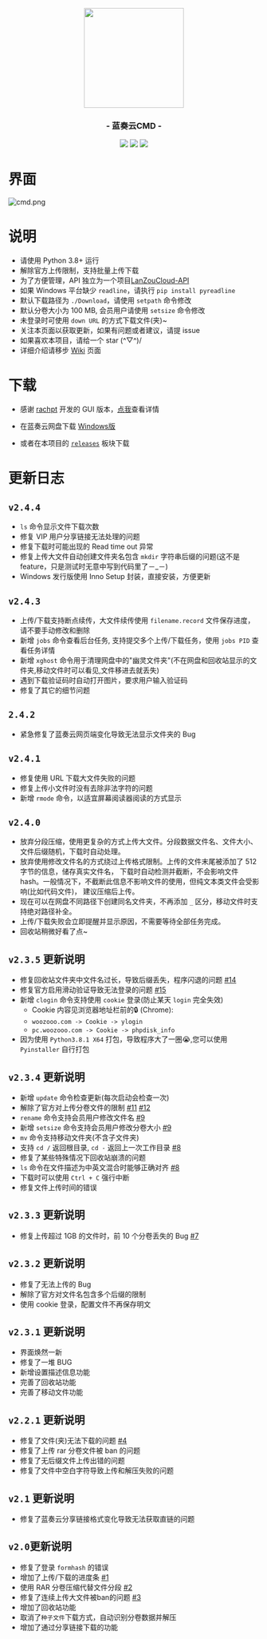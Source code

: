 <p align="center">
<img src="https://pc.woozooo.com/img/logo2.gif" width="200">
</p>

<h3 align="center">- 蓝奏云CMD -</h3>

<p align="center">
<img src="https://img.shields.io/github/v/release/zaxtyson/LanZouCloud-CMD.svg?logo=iCloud">
<img src="https://img.shields.io/badge/support-Windows-blue?logo=Windows">
<img src="https://img.shields.io/badge/support-Linux-yellow?logo=Linux">
</p>

# 界面

![cmd.png](https://upload.cc/i1/2020/04/03/TGkgNI.png)

# 说明
- 请使用 Python 3.8+ 运行
- 解除官方上传限制，支持批量上传下载
- 为了方便管理，API 独立为一个项目[LanZouCloud-API](https://github.com/zaxtyson/LanZouCloud-API)
- 如果 Windows 平台缺少 `readline`，请执行 `pip install pyreadline`
- 默认下载路径为 `./Download`，请使用 `setpath` 命令修改
- 默认分卷大小为 100 MB, 会员用户请使用 `setsize` 命令修改
- 未登录时可使用 `down URL` 的方式下载文件(夹)~
- 关注本页面以获取更新，如果有问题或者建议，请提 issue
- 如果喜欢本项目，请给一个 star (^▽^)/
- 详细介绍请移步 [Wiki](https://github.com/zaxtyson/LanZouCloud-CMD/wiki) 页面

# 下载
- 感谢 [rachpt](https://github.com/rachpt/lanzou-gui) 开发的 GUI 版本，[点我](https://github.com/rachpt/lanzou-gui/wiki)查看详情

- 在蓝奏云网盘下载 [Windows版](https://www.lanzous.com/b0f14h1od) 

- 或者在本项目的 [`releases`](https://github.com/zaxtyson/LanZouCloud-CMD/releases) 板块下载

# 更新日志

## `v2.4.4`
- `ls` 命令显示文件下载次数
- 修复 VIP 用户分享链接无法处理的问题
- 修复下载时可能出现的 Read time out 异常
- 修复上传大文件自动创建文件夹名包含 `mkdir` 字符串后缀的问题(这不是feature，只是测试时无意中写到代码里了－_－)
- Windows 发行版使用 Inno Setup 封装，直接安装，方便更新

## `v2.4.3`
- 上传/下载支持断点续传，大文件续传使用 `filename.record` 文件保存进度，请不要手动修改和删除
- 新增 `jobs` 命令查看后台任务, 支持提交多个上传/下载任务，使用 `jobs PID` 查看任务详情
- 新增 `xghost` 命令用于清理网盘中的"幽灵文件夹"(不在网盘和回收站显示的文件夹,移动文件时可以看见,文件移进去就丢失)
- 遇到下载验证码时自动打开图片，要求用户输入验证码
- 修复了其它的细节问题

## `2.4.2`
- 紧急修复了蓝奏云网页端变化导致无法显示文件夹的 Bug

## `v2.4.1`
- 修复使用 URL 下载大文件失败的问题
- 修复上传小文件时没有去除非法字符的问题
- 新增 `rmode` 命令，以适宜屏幕阅读器阅读的方式显示

## `v2.4.0`
- 放弃分段压缩，使用更复杂的方式上传大文件。分段数据文件名、文件大小、文件后缀随机，下载时自动处理。
- 放弃使用修改文件名的方式绕过上传格式限制。上传的文件末尾被添加了 512 字节的信息，储存真实文件名，
下载时自动检测并截断，不会影响文件 hash。一般情况下，不截断此信息不影响文件的使用，但纯文本类文件会受影响(比如代码文件)，
建议压缩后上传。
- 现在可以在网盘不同路径下创建同名文件夹，不再添加 `_` 区分，移动文件时支持绝对路径补全。
- 上传/下载失败会立即提醒并显示原因，不需要等待全部任务完成。
- 回收站稍微好看了点~

## `v2.3.5` 更新说明
- 修复回收站文件夹中文件名过长，导致后缀丢失，程序闪退的问题 [#14](https://github.com/zaxtyson/LanZouCloud-CMD/issues/14)
- 修复官方启用滑动验证导致无法登录的问题 [#15](https://github.com/zaxtyson/LanZouCloud-CMD/issues/15)
- 新增 `clogin` 命令支持使用 `cookie` 登录(防止某天 `login` 完全失效)
    - Cookie 内容见浏览器地址栏前的🔒 (Chrome):
    - `woozooo.com -> Cookie -> ylogin`
    - `pc.woozooo.com -> Cookie -> phpdisk_info`
- 因为使用 `Python3.8.1 X64` 打包，导致程序大了一圈😭,您可以使用 `Pyinstaller` 自行打包

## `v2.3.4` 更新说明
- 新增 `update` 命令检查更新(每次启动会检查一次)
- 解除了官方对上传分卷文件的限制 [#11](https://github.com/zaxtyson/LanZouCloud-CMD/issues/11) [#12](https://github.com/zaxtyson/LanZouCloud-CMD/issues/12)
- `rename` 命令支持会员用户修改文件名 [#9](https://github.com/zaxtyson/LanZouCloud-CMD/issues/9)
- 新增 `setsize` 命令支持会员用户修改分卷大小 [#9](https://github.com/zaxtyson/LanZouCloud-CMD/issues/9)
- `mv` 命令支持移动文件夹(不含子文件夹)
- 支持 `cd /` 返回根目录, `cd -` 返回上一次工作目录 [#8](https://github.com/zaxtyson/LanZouCloud-CMD/issues/8)
- 修复了某些特殊情况下回收站崩溃的问题
- `ls` 命令在文件描述为中英文混合时能够正确对齐 [#8](https://github.com/zaxtyson/LanZouCloud-CMD/issues/8)
- 下载时可以使用 `Ctrl + C` 强行中断
- 修复文件上传时间的错误


## `v2.3.3` 更新说明
- 修复上传超过 1GB 的文件时，前 10 个分卷丢失的 Bug [#7](https://github.com/zaxtyson/LanZouCloud-CMD/issues/7)

## `v2.3.2` 更新说明
- 修复了无法上传的 Bug
- 解除了官方对文件名包含多个后缀的限制
- 使用 cookie 登录，配置文件不再保存明文

## `v2.3.1` 更新说明
- 界面焕然一新
- 修复了一堆 BUG
- 新增设置描述信息功能
- 完善了回收站功能
- 完善了移动文件功能

## `v2.2.1` 更新说明
- 修复了文件(夹)无法下载的问题 [#4](https://github.com/zaxtyson/LanZouCloud-CMD/issues/4)
- 修复了上传 rar 分卷文件被 ban 的问题
- 修复了无后缀文件上传出错的问题
- 修复了文件中空白字符导致上传和解压失败的问题

## `v2.1` 更新说明
- 修复了蓝奏云分享链接格式变化导致无法获取直链的问题

## `v2.0`更新说明
- 修复了登录 `formhash` 的错误
- 增加了上传/下载的进度条 [#1](https://github.com/zaxtyson/LanZouCloud-CMD/issues/1)
- 使用 RAR 分卷压缩代替文件分段 [#2](https://github.com/zaxtyson/LanZouCloud-CMD/issues/2)
- 修复了连续上传大文件被ban的问题 [#3](https://github.com/zaxtyson/LanZouCloud-CMD/issues/3)
- 增加了回收站功能
- 取消了`种子文件`下载方式，自动识别分卷数据并解压
- 增加了通过分享链接下载的功能